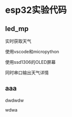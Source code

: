 # esp32实验代码
## led_mp
实时获取天气

使用vscode和micropython

使用ssd1306的OLED屏幕

同时串口输出天气详情

## aaa
dwdwdw

wdwa 
